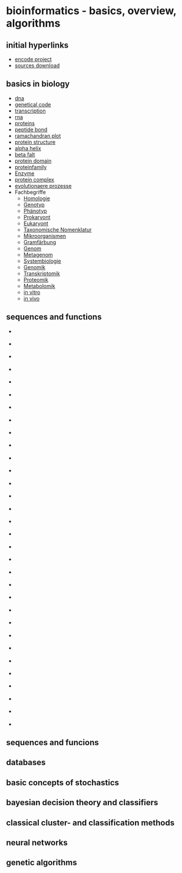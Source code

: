 # bioinformatics - basics, overview, algorithms

## initial hyperlinks

* [encode project](https://www.encodeproject.org/)
* [sources download](https://application.wiley-vch.de/HOME/bioinformatik/index.html)

## basics in biology

* [dna](https://en.wikipedia.org/wiki/DNA)
* [genetical code](https://de.wikipedia.org/wiki/Genetischer_Code)
* [transcription](https://de.wikipedia.org/wiki/Transkription_(Biologie))
* [rna](https://en.wikipedia.org/wiki/RNA)
* [proteins](https://en.wikipedia.org/wiki/Protein)
* [peptide bond](https://de.wikipedia.org/wiki/Peptidbindung)
* [ramachandran plot](https://en.wikipedia.org/wiki/Ramachandran_plot)
* [protein structure](https://en.wikipedia.org/wiki/Protein_structure)
* [alpha helix](https://en.wikipedia.org/wiki/Alpha_helix)
* [beta falt](https://de.wikipedia.org/wiki/%CE%92-Faltblatt)
* [protein domain](https://en.wikipedia.org/wiki/Protein_domain)
* [proteinfamily](https://en.wikipedia.org/wiki/Protein_family)
* [Enzyme](https://en.wikipedia.org/wiki/Enzyme)
* [protein complex](https://en.wikipedia.org/wiki/Protein_complex)
* [evolutionaere prozesse](https://de.wikipedia.org/wiki/Evolution#:~:text=Diese%20Prozesse%20sind%20die%20zentrale,%2C%20Rekombination%2C%20Selektion%20und%20Gendrift.)
* Fachbegriffe
    * [Homologie](https://www.bionity.com/de/lexikon/Homologie_%28Biologie%29.html)
    * [Genotyp](https://www.bionity.com/de/lexikon/Genotyp.html)
    * [Phänotyp](https://www.bionity.com/de/lexikon/Ph%C3%A4notyp.html)
    * [Prokaryont](https://www.bionity.com/de/lexikon/Prokaryoten.html)
    * [Eukaryont](http://www.zytologie-online.net/)
    * [Taxonomische Nomenklatur](https://de.wikipedia.org/wiki/Nomenklatur_(Biologie))
    * [Mikroorganismen](https://de.wikipedia.org/wiki/Mikroorganismus)
    * [Gramfärbung](https://de.wikipedia.org/wiki/Gram-F%C3%A4rbung)
    * [Genom](https://de.wikipedia.org/wiki/Genom)
    * [Metagenom](https://de.wikipedia.org/wiki/Metagenomik)
    * [Systembiologie](https://de.wikipedia.org/wiki/Systembiologie)
    * [Genomik](https://de.wikipedia.org/wiki/Genom)
    * [Transkriptomik](https://de.wikipedia.org/wiki/Transkriptom)
    * [Proteomik](https://de.wikipedia.org/wiki/Proteomik)
    * [Metabolomik](https://de.wikipedia.org/wiki/Metabolom)
    * [in vitro](https://de.wikipedia.org/wiki/In_vitro)
    * [in vivo](https://de.wikipedia.org/wiki/In_vivo)
                      
## sequences and functions

* []()
* []()
* []()
* []()
* []()
* []()
* []()
* []()
* []()
* []()
* []()
* []()
* []()
* []()
* []()
* []()
* []()
* []()
* []()
* []()
* []()
* []()
* []()
* []()


* []()
* []()
* []()
* []()
* []()
* []()
* []()
* []()








## sequences and funcions










## databases






## basic concepts of stochastics









## bayesian decision theory and classifiers








## classical cluster- and classification methods








## neural networks







## genetic algorithms










## 












## 

